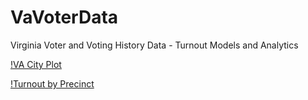 # VaVoterData
Virginia Voter and Voting History Data - Turnout Models and Analytics

[!VA City Plot](https://github.com/sonalsingh-nc/VaVoterData/blob/main/VA%20City%20Example.png)

[!Turnout by Precinct](https://github.com/sonalsingh-nc/VaVoterData/blob/main/VA_2023-11-07_Turnout_By_Precinct.png)
